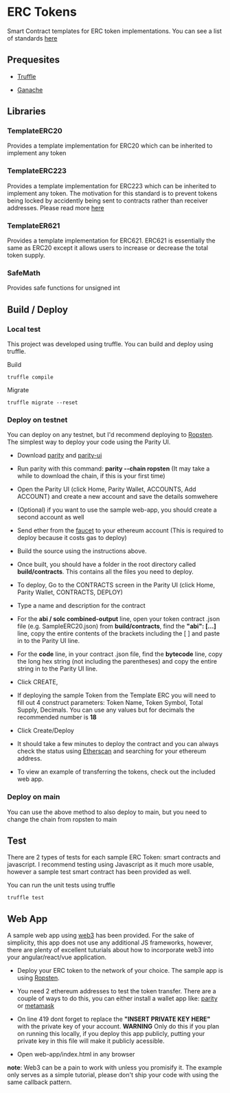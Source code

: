 # ERC Tokens

Smart Contract templates for ERC token implementations.  You can see a list of standards [here](https://medium.freecodecamp.org/lets-talk-about-the-ethereum-token-standards-you-need-to-know-8af9fcb7e54b)

## Prequesites

* [Truffle](http://truffleframework.com/)

* [Ganache](http://truffleframework.com/ganache/)

## Libraries

### TemplateERC20

Provides a template implementation for ERC20 which can be inherited to implement any token

### TemplateERC223

Provides a template implementation for ERC223 which can be inherited to implement any token.  The motivation for this
standard is to prevent tokens being locked by accidently being sent to contracts rather than receiver addresses.  Please
read more [here](https://github.com/Dexaran/ERC223-token-standard/tree/Recommended)

### TemplateER621

Provides a template implementation for ERC621.  ERC621 is essentially the same as ERC20 except it allows users to increase or decrease the total
token supply.

### SafeMath

Provides safe functions for unsigned int

## Build / Deploy

### Local test

This project was developed using truffle.  You can build and deploy using truffle.

Build

```
truffle compile
```

Migrate
```
truffle migrate --reset
```

### Deploy on testnet

You can deploy on any testnet, but I'd recommend deploying to [Ropsten](https://ropsten.etherscan.io/).  The simplest way to deploy your code using the Parity UI.

* Download [parity](https://www.parity.io/) and [parity-ui](https://github.com/paritytech/parity-ui)

* Run parity with this command: **parity --chain ropsten** (It may take a while to download the chain, if this is your first time)

* Open the Parity UI (click Home, Parity Wallet, ACCOUNTS, Add ACCOUNT) and create a new account and save the details somwehere

* (Optional) if you want to use the sample web-app, you should create a second account as well

* Send ether from the [faucet](http://faucet.ropsten.be:3001/) to your ethereum account (This is required to deploy because it costs gas to deploy)

* Build the source using the instructions above.

* Once built, you should have a folder in the root directory called **build/contracts**.  This contains all the files you need to deploy.

* To deploy, Go to the CONTRACTS screen in the Parity UI (click Home, Parity Wallet, CONTRACTS, DEPLOY)

* Type a name and description for the contract

* For the **abi / solc combined-output** line, open your token contract .json file (e.g. SampleERC20.json) from **build/contracts**, find the **"abi": [...]** line, copy the entire contents of the brackets including the [ ] and paste in to the Parity UI line.

* For the **code** line, in your contract .json file, find the **bytecode** line, copy the long hex string (not including the parentheses) and copy the entire string in to the Parity UI line.

* Click CREATE,

* If deploying the sample Token from the Template ERC you will need to fill out 4 construct parameters: Token Name, Token Symbol, Total Supply, Decimals.  You can use any values but for decimals the recommended number is **18**

* Click Create/Deploy

* It should take a few minutes to deploy the contract and you can always check the status using [Etherscan](https://ropsten.etherscan.io/) and searching for your ethereum address.

* To view an example of transferring the tokens, check out the included web app.

### Deploy on main

You can use the above method to also deploy to main, but you need to change the chain from ropsten to main

## Test

There are 2 types of tests for each sample ERC Token: smart contracts and javascript.  I recommend testing using Javascript as it much more usable, however a sample test
smart contract has been provided as well.

You can run the unit tests using truffle

```
truffle test
```


## Web App

A sample web app using [web3](https://github.com/ethereum/web3.js/) has been provided.  For the sake of simplicity, this app does not use any additional JS frameworks, however,
there are plenty of excellent tuturials about how to incorporate web3 into your angular/react/vue application.

* Deploy your ERC token to the network of your choice.  The sample app is using [Ropsten](https://ropsten.etherscan.io/).

* You need 2 ethereum addresses to test the token transfer.  There are a couple of ways to do this, you can either install a wallet app like: [parity](https://www.parity.io/) or [metamask](https://metamask.io/)

* On line 419 dont forget to replace the **"INSERT PRIVATE KEY HERE"** with the private key of your account.  **WARNING** Only do this if you plan on running this locally, if you deploy this app publicly, putting your private key in this file will make it publicly acessible.

* Open web-app/index.html in any browser

**note**: Web3 can be a pain to work with unless you promisify it.  The example only serves as a simple tutorial, please
don't ship your code with using the same callback pattern.
